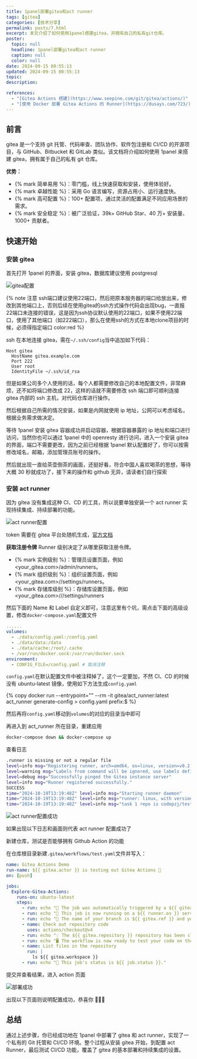```yaml
---
title: 1panel部署gitea和act runner
tags: [gitea]
categories: [技术分享]
permalink: posts/7.html
excerpt: 本文介绍了如何使用1panel搭建gitea，并拥有自己的私有git仓库。
poster:
  topic: null
  headline: 1panel部署gitea和act runner
  caption: null
  color: null
date: 2024-09-15 00:55:13
updated: 2024-09-15 00:55:13
topic:
description:

references:
  - "[Gitea Actions 搭建](https://www.seepine.com/git/gitea/actions/)"
  - "[使用 Docker 部署 Gitea Actions 的 Runner](https://dusays.com/723/)"
---
```


## 前言

gitea 是一个支持 git 托管、代码审查、团队协作、软件包注册和 CI/CD 的开源项目，与 GitHub、Bitbucket 和 GitLab 类似。该文档将介绍如何使用 1panel 来搭建 gitea，拥有属于自己的私有 git 仓库。

**优势：**

- {% mark 简单易用 %}：零门槛，线上快速获取和安装，使用体验好。
- {% mark 卓越性能 %}：采用 Go 语言编写，资源占用小、运行速度快。
- {% mark 高可配置 %}：100+ 配置项，通过灵活的配置满足不同应用场景的需求。
- {% mark 安全稳定 %}：被⼴泛验证，39k+ GitHub Star、40 万+ 安装量、1000+ 贡献者。

## 快速开始

### 安装 gitea

首先打开 1panel 的界面，安装 gitea，数据库建议使用 postgresql

![gitea配置](https://cdn.codepzj.cn/image/202410191304803.png)

{% note 注意
ssh端口建议使用22端口，然后把原本服务器的端口给放出来，修改到其他端口上，否则后续在使用gitea的ssh方式操作代码会出现bug，一直报22端口未连接的错误，这是因为ssh协议默认使用的22端口，如果不使用22端口，使用了其他端口（如222端口），那么在使用ssh的方式在本地clone项目的时候，必须得指定端口
color:red %}

ssh 在本地连接 gitea，需在`~/.ssh/config`当中追加如下代码：

```config
Host gitea
  HostName gitea.example.com
  Port 222
  User root
  IdentityFile ~/.ssh/id_rsa
```

但是如果公司多个人使用的话，每个人都需要修改自己的本地配置文件，非常麻烦，还不如将端口修改成 22，这样的话就不需要修改 ssh 端口即可顺利连接 gitea 内部的 ssh 主机，对代码仓库进行操作。

然后根据自己所需的情况安装，如果是内网就使用 ip 地址，公网可以考虑域名，根据业务需求做决定。

等待 1panel 安装 gitea 容器成功并启动容器，根据容器暴露的 ip 地址和端口进行访问，当然你也可以通过 1panel 中的 openresty 进行访问，进入一个安装 gitea 的界面，端口不需要更改，因为之前已经根据 1panel 默认配置好了，你可以按需修改域名，邮箱，添加管理员账号的操作。

然后就出现一直给茶壶倒茶的画面，还挺好看，符合中国人喜欢喝茶的思想，等待大概 30 秒就成功了，接下来的操作和 github 无异，请读者们自行探索

### 安装 act runner

因为 gitea 没有集成这种 CI、CD 的工具，所以说要单独安装一个 act runner 实现持续集成、持续部署的功能。

![act runner配置](https://cdn.codepzj.cn/image/202410191955469.png)

token 需要在 gitea 平台处随机生成，[官方文档](https://docs.gitea.com/zh-cn/1.20/usage/actions/act-runner)

**获取注册令牌**
Runner 级别决定了从哪里获取注册令牌。

- {% mark 实例级别 %}：管理员设置页面，例如 <your_gitea.com>/admin/runners。
- {% mark 组织级别 %}：组织设置页面，例如 <your_gitea.com>/<org>/settings/runners。
- {% mark 存储库级别 %}：存储库设置页面，例如 <your_gitea.com>/<owner>/<repo>/settings/runners

然后下面的 Name 和 Label 自定义即可，注意这里有个坑，需点击下面的高级设置，修改`docker-compose.yaml`配置文件

```yaml
......
volumes:
  - ./data/config.yaml:/config.yaml
  - ./data/data:/data
  - ./data/cache:/root/.cache
  - /var/run/docker.sock:/var/run/docker.sock
environment:
  - CONFIG_FILE=/config.yaml # 取消注释
```

`config.yaml`在默认配置文件中被注释掉了，这个一定要加，不然 CI、CD 的时候没有 ubuntu-latest 镜像，使用如下方法生成`config.yaml`

{% copy docker run --entrypoint="" --rm -it gitea/act_runner:latest act_runner generate-config > config.yaml prefix:$ %}

然后再将`config.yaml`移动到`volumes`的对应的目录当中即可

再进入到 act_runner 所在目录，重建应用

```bash
docker-compose down && docker-compose up
```

查看日志

```bash
.runner is missing or not a regular file
level=info msg="Registering runner, arch=amd64, os=linux, version=v0.2.11."
level=warning msg="Labels from command will be ignored, use labels defined in config file."
level=debug msg="Successfully pinged the Gitea instance server"
level=info msg="Runner registered successfully."
SUCCESS
time="2024-10-19T13:19:48Z" level=info msg="Starting runner daemon"
time="2024-10-19T13:19:48Z" level=info msg="runner: linux, with version: v0.2.11, with labels: [ubuntu-latest ubuntu-22.04 ubuntu-20.04], declare successfully"
time="2024-10-19T13:19:48Z" level=info msg="task 1 repo is codepzj/test https://github.com https://repository.codepzj.cn"
```

![act runner配置成功](https://cdn.codepzj.cn/image/202410192123724.png)

如果出现以下日志和画面则代表 act runner 配置成功了

新建仓库，测试是否能够拥有 Github Action 的功能

在仓库根目录新建`.gitea/workflows/test.yaml`文件并写入：

```yaml
name: Gitea Actions Demo
run-name: ${{ gitea.actor }} is testing out Gitea Actions 🚀
on: [push]

jobs:
  Explore-Gitea-Actions:
    runs-on: ubuntu-latest
    steps:
      - run: echo "🎉 The job was automatically triggered by a ${{ gitea.event_name }} event."
      - run: echo "🐧 This job is now running on a ${{ runner.os }} server hosted by Gitea!"
      - run: echo "🔎 The name of your branch is ${{ gitea.ref }} and your repository is ${{ gitea.repository }}."
      - name: Check out repository code
        uses: actions/checkout@v4
      - run: echo "💡 The ${{ gitea.repository }} repository has been cloned to the runner."
      - run: echo "🖥️ The workflow is now ready to test your code on the runner."
      - name: List files in the repository
        run: |
          ls ${{ gitea.workspace }}
      - run: echo "🍏 This job's status is ${{ job.status }}."
```

提交并查看结果，进入 action 页面

![部署成功](https://cdn.codepzj.cn/image/202410192124253.png)

出现以下页面则说明配置成功，恭喜你 🎉🎉🎉

## 总结

通过上述步骤，你已经成功地在 1panel 中部署了 gitea 和 act runner，实现了一个私有的 Git 托管和 CI/CD 环境。整个过程从安装 gitea 开始，到配置 act Runner，最后测试 CI/CD 功能，覆盖了 gitea 的基本部署和持续集成的设置。
